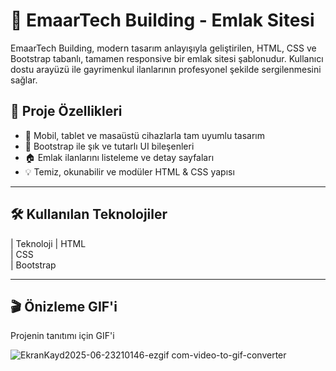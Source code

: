 # 🏢 EmaarTech Building - Emlak Sitesi

EmaarTech Building, modern tasarım anlayışıyla geliştirilen, HTML, CSS ve Bootstrap tabanlı, tamamen responsive bir emlak sitesi şablonudur. Kullanıcı dostu arayüzü ile gayrimenkul ilanlarının profesyonel şekilde sergilenmesini sağlar.



## 🚀 Proje Özellikleri

* 📱 Mobil, tablet ve masaüstü cihazlarla tam uyumlu tasarım
* 🎨 Bootstrap ile şık ve tutarlı UI bileşenleri
* 🏠 Emlak ilanlarını listeleme ve detay sayfaları
* 💡 Temiz, okunabilir ve modüler HTML & CSS yapısı

---

## 🛠️ Kullanılan Teknolojiler

| Teknoloji 
| HTML      
| CSS       
| Bootstrap

   
---

## 🎬 Önizleme GIF'i 

Projenin tanıtımı için GIF'i 

![EkranKayd2025-06-23210146-ezgif com-video-to-gif-converter](https://github.com/user-attachments/assets/1c2a7600-a1b6-4a7c-83bc-eab0f7b0e99c)


